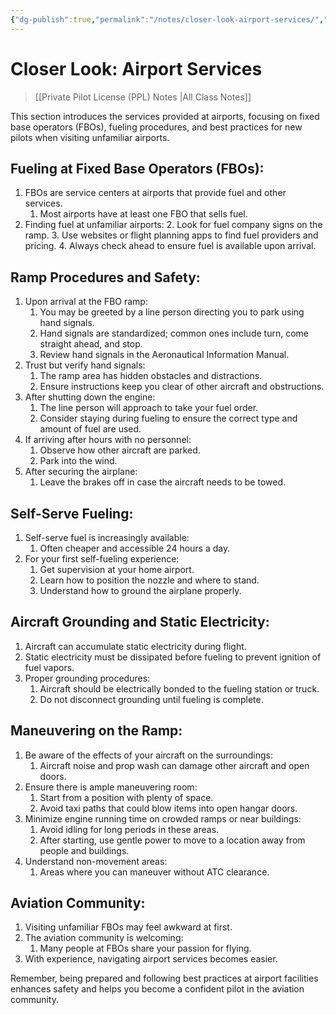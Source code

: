 ```yaml
---
{"dg-publish":true,"permalink":"/notes/closer-look-airport-services/","title":"Closer Look: Airport Services","tags":["aviation","classnotes"]}
---
```



# Closer Look: Airport Services
> [[Private Pilot License (PPL) Notes \|All Class Notes]]

This section introduces the services provided at airports, focusing on fixed base operators (FBOs), fueling procedures, and best practices for new pilots when visiting unfamiliar airports.

## Fueling at Fixed Base Operators (FBOs):

1. FBOs are service centers at airports that provide fuel and other services.
    1. Most airports have at least one FBO that sells fuel.
2. Finding fuel at unfamiliar airports:
    2. Look for fuel company signs on the ramp.
    3. Use websites or flight planning apps to find fuel providers and pricing.
    4. Always check ahead to ensure fuel is available upon arrival.

## Ramp Procedures and Safety:

1. Upon arrival at the FBO ramp:
    1. You may be greeted by a line person directing you to park using hand signals.
    2. Hand signals are standardized; common ones include turn, come straight ahead, and stop.
    3. Review hand signals in the Aeronautical Information Manual.
2. Trust but verify hand signals:
    1. The ramp area has hidden obstacles and distractions.
    2. Ensure instructions keep you clear of other aircraft and obstructions.
3. After shutting down the engine:
    1. The line person will approach to take your fuel order.
    2. Consider staying during fueling to ensure the correct type and amount of fuel are used.
4. If arriving after hours with no personnel:
    1. Observe how other aircraft are parked.
    2. Park into the wind.
5. After securing the airplane:
    1. Leave the brakes off in case the aircraft needs to be towed.

## Self-Serve Fueling:

1. Self-serve fuel is increasingly available:
    1. Often cheaper and accessible 24 hours a day.
2. For your first self-fueling experience:
    1. Get supervision at your home airport.
    2. Learn how to position the nozzle and where to stand.
    3. Understand how to ground the airplane properly.

## Aircraft Grounding and Static Electricity:

1. Aircraft can accumulate static electricity during flight.
2. Static electricity must be dissipated before fueling to prevent ignition of fuel vapors.
3. Proper grounding procedures:
    1. Aircraft should be electrically bonded to the fueling station or truck.
    2. Do not disconnect grounding until fueling is complete.

## Maneuvering on the Ramp:

1. Be aware of the effects of your aircraft on the surroundings:
    1. Aircraft noise and prop wash can damage other aircraft and open doors.
2. Ensure there is ample maneuvering room:
    1. Start from a position with plenty of space.
    2. Avoid taxi paths that could blow items into open hangar doors.
3. Minimize engine running time on crowded ramps or near buildings:
    1. Avoid idling for long periods in these areas.
    2. After starting, use gentle power to move to a location away from people and buildings.
4. Understand non-movement areas:
    1. Areas where you can maneuver without ATC clearance.

## Aviation Community:

1. Visiting unfamiliar FBOs may feel awkward at first.
2. The aviation community is welcoming:
    1. Many people at FBOs share your passion for flying.
3. With experience, navigating airport services becomes easier.

Remember, being prepared and following best practices at airport facilities enhances safety and helps you become a confident pilot in the aviation community.